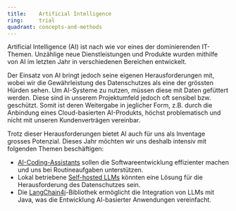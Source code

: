 ```yaml
---
title:    Artificial Intelligence  
ring:     trial  
quadrant: concepts-and-methods
---
```


Artificial Intelligence (AI) ist nach wie vor eines der dominierenden IT-Themen. Unzählige neue Dienstleistungen und
Produkte wurden mithilfe von AI im letzten Jahr in verschiedenen Bereichen entwickelt.

Der Einsatz von AI bringt jedoch seine eigenen Herausforderungen mit, wobei wir die Gewährleistung des Datenschutzes als
eine der grössten Hürden sehen. Um AI-Systeme zu nutzen, müssen diese mit Daten gefüttert werden. Diese sind in unserem
Projektumfeld jedoch oft sensibel bzw. geschützt. Somit ist deren Weitergabe in jeglicher Form, z.B. durch die Anbindung
eines Cloud-basierten AI-Produkts, höchst problematisch und nicht mit unseren Kundenverträgen vereinbar.

Trotz dieser Herausforderungen bietet AI auch für uns als Inventage grosses Potenzial. Dieses Jahr möchten wir uns
deshalb intensiv mit folgenden Themen beschäftigen:

- [AI-Coding-Assistants][ai-coding-assistant] sollen die Softwareentwicklung effizienter machen und uns bei
  Routineaufgaben unterstützen.
- Lokal betriebene [Self-hosted LLMs][self-hosted-llm] könnten eine Lösung für die Herausforderung des Datenschutzes
  sein.
- Die [LangChain4j][langchain4j]-Bibliothek ermöglicht die Integration von LLMs mit Java, was die Entwicklung
  AI-basierter Anwendungen vereinfacht.

[ai-coding-assistant]: ../concepts-and-methods/ai-assistent.html
[self-hosted-llm]: ../concepts-and-methods/self-hosted-llms.html
[langchain4j]: ../libraries-frameworks-and-languages/langchain4j.html

